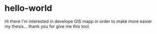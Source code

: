 # hello-world
Hi there I'm interested in develope GIS mapp in order to make more easier my thesis... thank you for give me this tool.
